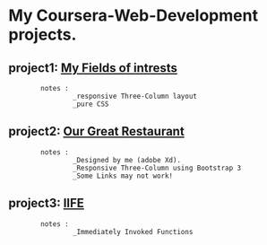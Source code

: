 # My Coursera-Web-Development projects.
## project1: [My Fields of intrests](https://arman-ataei.github.io/Coursera-WebDevelopment-projects/project-1-My-Fields-Of-Intrest/)

			notes :
					_responsive Three-Column layout
					_pure CSS
					
					
## project2: [Our Great Restaurant](https://arman-ataei.github.io/Coursera-WebDevelopment-projects/project-2-Our-Great-Restaurant/)

			notes : 
					_Designed by me (adobe Xd). 
					_Responsive Three-Column using Bootstrap 3
					_Some Links may not work!


## project3: [IIFE](https://arman-ataei.github.io/Coursera-WebDevelopment-projects/project3-Some-Js-Code-IIFE/) 
					
			notes :
					_Immediately Invoked Functions
